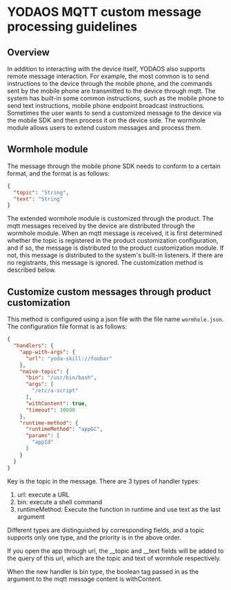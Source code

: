 # YODAOS MQTT custom message processing guidelines

## Overview

In addition to interacting with the device itself, YODAOS also supports remote message interaction. For example, the most common is to send instructions to the device through the mobile phone, and the commands sent by the mobile phone are transmitted to the device through mqtt.
The system has built-in some common instructions, such as the mobile phone to send text instructions, mobile phone endpoint broadcast instructions. Sometimes the user wants to send a customized message to the device via the mobile SDK and then process it on the device side. The wormhole module allows users to extend custom messages and process them.

## Wormhole module

The message through the mobile phone SDK needs to conform to a certain format, and the format is as follows:

```json
{
  "topic": "String",
  "text": "String"
}
```

The extended wormhole module is customized through the product. The mqtt messages received by the device are distributed through the wormhole module. When an mqtt message is received, it is first determined whether the topic is registered in the product customization configuration, and if so, the message is distributed to the product customization module. If not, this message is distributed to the system's built-in listeners. If there are no registrants, this message is ignored. The customization method is described below.

## Customize custom messages through product customization

This method is configured using a json file with the file name `wormhole.json`. The configuration file format is as follows:

```json
{
  "handlers": {
    "app-with-args": {
      "url": "yoda-skill://foobar"
    },
    "naive-topic": {
      "bin": "/usr/bin/bash",
      "args": [
        "/etc/a-script"
      ],
      "withContent": true,
      "timeout": 30000
    },
    "runtime-method": {
      "runtimeMethod": "appGC",
      "params": [
        "appId"
      ]
    }
  }
}
```

Key is the topic in the message. There are 3 types of handler types:

  1. url: execute a URL
  2. bin: execute a shell command
  3. runtimeMethod: Execute the function in runtime and use text as the last argument

Different types are distinguished by corresponding fields, and a topic supports only one type, and the priority is in the above order.

If you open the app through url, the __topic and __text fields will be added to the query of this url, which are the topic and text of wormhole respectively.

When the new handler is bin type, the boolean tag passed in as the argument to the mqtt message content is withContent.

[mobile-sdk]: https://rokid.github.io/mobile-sdk-android-docs/res/86_topic_msg.html

